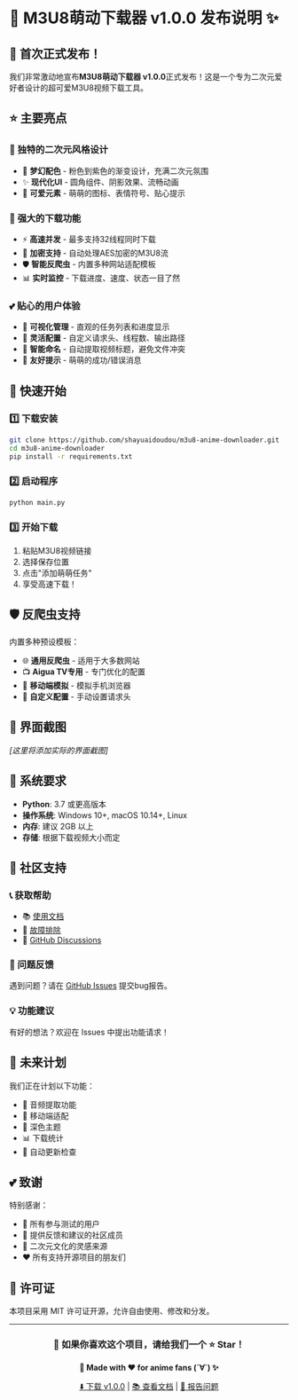 # 🌸 M3U8萌动下载器 v1.0.0 发布说明 ✨

## 🎉 首次正式发布！

我们非常激动地宣布**M3U8萌动下载器 v1.0.0**正式发布！这是一个专为二次元爱好者设计的超可爱M3U8视频下载工具。

## ⭐ 主要亮点

### 🎨 **独特的二次元风格设计**
- 💖 **梦幻配色** - 粉色到紫色的渐变设计，充满二次元氛围
- ✨ **现代化UI** - 圆角组件、阴影效果、流畅动画
- 🌸 **可爱元素** - 萌萌的图标、表情符号、贴心提示

### 🚀 **强大的下载功能**
- ⚡ **高速并发** - 最多支持32线程同时下载
- 🔐 **加密支持** - 自动处理AES加密的M3U8流
- 🛡️ **智能反爬虫** - 内置多种网站适配模板
- 📊 **实时监控** - 下载进度、速度、状态一目了然

### 💕 **贴心的用户体验**
- 🎀 **可视化管理** - 直观的任务列表和进度显示
- 🔧 **灵活配置** - 自定义请求头、线程数、输出路径
- 🌟 **智能命名** - 自动提取视频标题，避免文件冲突
- 💝 **友好提示** - 萌萌的成功/错误消息

## 🚀 快速开始

### 1️⃣ 下载安装
```bash
git clone https://github.com/shayuaidoudou/m3u8-anime-downloader.git
cd m3u8-anime-downloader
pip install -r requirements.txt
```

### 2️⃣ 启动程序
```bash
python main.py
```

### 3️⃣ 开始下载
1. 粘贴M3U8视频链接
2. 选择保存位置
3. 点击"添加萌萌任务"
4. 享受高速下载！

## 🛡️ 反爬虫支持

内置多种预设模板：
- 🌐 **通用反爬虫** - 适用于大多数网站
- 📺 **Aigua TV专用** - 专门优化的配置
- 📱 **移动端模拟** - 模拟手机浏览器
- 🔧 **自定义配置** - 手动设置请求头

## 📸 界面截图

*[这里将添加实际的界面截图]*

## 🎯 系统要求

- **Python**: 3.7 或更高版本
- **操作系统**: Windows 10+, macOS 10.14+, Linux
- **内存**: 建议 2GB 以上
- **存储**: 根据下载视频大小而定

## 🤝 社区支持

### 📞 获取帮助
- 📚 [使用文档](README.md)
- 🔧 [故障排除](故障排除指南.md)
- 💬 [GitHub Discussions](https://github.com/shayuaidoudou/m3u8-anime-downloader/discussions)

### 🐛 问题反馈
遇到问题？请在 [GitHub Issues](https://github.com/shayuaidoudou/m3u8-anime-downloader/issues) 提交bug报告。

### 💡 功能建议
有好的想法？欢迎在 Issues 中提出功能请求！

## 🌟 未来计划

我们正在计划以下功能：
- 🎵 音频提取功能
- 📱 移动端适配
- 🌙 深色主题
- 📊 下载统计
- 🔄 自动更新检查

## 💕 致谢

特别感谢：
- 🧪 所有参与测试的用户
- 💬 提供反馈和建议的社区成员
- 🌸 二次元文化的灵感来源
- ❤️ 所有支持开源项目的朋友们

## 📄 许可证

本项目采用 MIT 许可证开源，允许自由使用、修改和分发。

---

<div align="center">

### 🎊 如果你喜欢这个项目，请给我们一个 ⭐ Star！

**💫 Made with ❤️ for anime fans (´∀`) ✨**

[⬇️ 下载 v1.0.0](https://github.com/shayuaidoudou/m3u8-anime-downloader/releases/tag/v1.0.0) | [📚 查看文档](README.md) | [🐛 报告问题](https://github.com/shayuaidoudou/m3u8-anime-downloader/issues)

</div>
